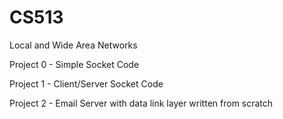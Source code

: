 # CS513

Local and Wide Area Networks

Project 0 - Simple Socket Code

Project 1 - Client/Server Socket Code

Project 2 - Email Server with data link layer written from scratch

